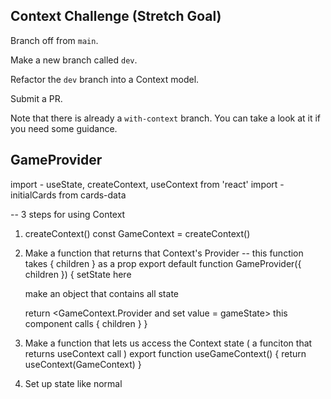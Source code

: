 ## Context Challenge (Stretch Goal)

Branch off from `main`. 

Make a new branch called `dev`. 

Refactor the `dev` branch into a Context model.

Submit a PR.

Note that there is already a `with-context` branch. You can take a look at it if you need some guidance.


## GameProvider

import - useState, createContext, useContext from 'react'
import - initialCards from cards-data

-- 3 steps for using Context

1) createContext()
    const GameContext = createContext()

2) Make a function that returns that Context's Provider
    -- this function takes { children } as a prop
    export default function GameProvider({ children }) {
        setState here

    make an object that contains all state

    return <GameContext.Provider and set value = gameState>
    this component calls { children }
    }

3) Make a function that lets us access the Context state ( a funciton that returns useContext call )
    export function useGameContext() {
        return useContext(GameContext)
    }

4) Set up state like normal